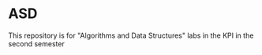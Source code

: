 # ASD
 This repository is for "Algorithms and Data Structures" labs in the KPI in the second semester
